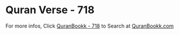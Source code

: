 # Quran Verse - 718 

For more infos, Click [QuranBookk - 718](https://www.quranbookk.com/quran/search?q=718) to Search at [QuranBookk.com](http://quranbookk.com/)